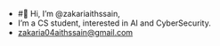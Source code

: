 - #👋 Hi, I’m @zakariaithssain,
- I’m a CS student, interested in AI and CyberSecurity.
- zakaria04aithssain@gmail.com
